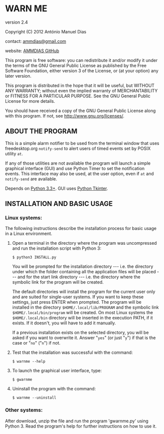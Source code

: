 WARN ME
=======
version 2.4

Copyright (C) 2012 António Manuel Dias

contact: ammdias@gmail.com

website: [AMMDIAS GitHub](https://github.com/ammdias/warnme)

This program is free software: you can redistribute it and/or modify
it under the terms of the GNU General Public License as published by
the Free Software Foundation, either version 3 of the License, or
(at your option) any later version.

This program is distributed in the hope that it will be useful,
but WITHOUT ANY WARRANTY; without even the implied warranty of
MERCHANTABILITY or FITNESS FOR A PARTICULAR PURPOSE.  See the
GNU General Public License for more details.

You should have received a copy of the GNU General Public License
along with this program.  If not, see <http://www.gnu.org/licenses/>.


## ABOUT THE PROGRAM

This is a simple alarm notifier to be used from the terminal window
that uses freedesktop.org `notify-send` to alert users of timed events
set by POSIX utility `at`.

If any of those utilities are not available the program will launch
a simple graphical interface (GUI) and use Python Timer to set the
notification events.  This interface may also be used, at the user
option, even if `at` and `notify-send` are available.

Depends on [Python 3.3+](https://www.python.org/). GUI uses
[Python Tkinter](https://docs.python.org/3/library/tkinter.html).


## INSTALLATION AND BASIC USAGE

### Linux systems:

The following instructions describe the installation process for basic usage
in a Linux environment.

1. Open a terminal in the directory where the program was uncompressed and run
   the installation script with Python 3:

       $ python3 INSTALL.py

   You will be prompted for the installation directory --- i.e. the directory
   under which the folder containing all the application files will be placed
   --- and for the start link directory --- i.e. the directory where the
   symbolic link for the program will be created.

   The default directories will install the program for the current user only
   and are suited for single-user systems.  If you want to keep these
   settings, just press ENTER when prompted.  The program will be installed in
   the directory `$HOME/.local/lib/PROGRAM` and the symbolic link
   `$HOME/.local/bin/program` will be created.  On most Linux systems the
   `$HOME/.local/bin` directory will be inserted in the execution PATH, if it
   exists. If it doesn't, you will have to add it manually.

   If a previous installation exists on the selected directory, you will be
   asked if you want to overwrite it.  Answer "`yes`" (or just "`y`") if that
   is the case or "`no`" ("`n`") if not.

2. Test that the installation was successful with the command:

       $ warnme --help

3. To launch the graphical user interface, type:

       $ gwarnme

4. Uninstall the program with the command:

       $ warnme --uninstall


### Other systems:

After download, unzip the file and run the program 'gwarnme.py' using Python 3.
Read the program's help for further instructions on how to use it.
